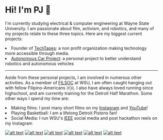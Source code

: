 <h1>Hi! I'm PJ 👋</h1>
<p>I'm currently studying electrical & computer engineering at Wayne State University. I am passionate about film, activism, and robotics, and many of my projects relate to these three topics. Here are my biggest current projects:</p>
<li>Founder of <a href="https://www.linkedin.com/company/techtapes" >TechTapes</a>: a non profit organization making technology more accessible through media.</li>
<li><a href="https://github.com/PJ1229/Autonomous-Car-Project">Autonomous Car Project</a>: a personal project to better understand robotics and autonomous vehicles</li>
<hr>
<p>Aside from these personal projects, I am involved in numerous other activities. As a member of <a href="https://www.filsoc.org/">FILSOC</a> at WSU, I am often caught hanging out with fellow Filipino-Americans 🇵🇭. I also have always loved running since highschool, and am currently training for the Detroit Half Marathon. Some other ways I spend my time are:</p>
<li>Making films: I post many short films on my <a href="https://www.instagram.com/pj.k1m/">Instagram</a> and <a href="https://www.youtube.com/@pjkim61">YouTube</a>!</li>
<li>Playing Basketball: I am a lifelong Detroit Pistons fan!</li>
<li>Social Media: I run WSU's <a href="https://www.instagram.com/wsu_ieee/">IEEE</a> social media and post hackathon reels on my Instagram</li>
<!-- Please don't remove this: Grab your social icons from https://github.com/carlsednaoui/gitsocial -->

<!-- display the social media buttons in your README -->

[![alt text][1.1]][1]
[![alt text][2.1]][2]
[![alt text][3.1]][3]
[![alt text][4.1]][4]
[![alt text][5.1]][5]
[![alt text][6.1]][6]


<!-- links to social media icons -->
<!-- no need to change these -->

<!-- icons with padding -->

[1.1]: http://i.imgur.com/tXSoThF.png (twitter icon with padding)
[2.1]: http://i.imgur.com/P3YfQoD.png (facebook icon with padding)
[3.1]: http://i.imgur.com/yCsTjba.png (google plus icon with padding)
[4.1]: http://i.imgur.com/YckIOms.png (tumblr icon with padding)
[5.1]: http://i.imgur.com/1AGmwO3.png (dribbble icon with padding)
[6.1]: http://i.imgur.com/0o48UoR.png (github icon with padding)

<!-- icons without padding -->

[1.2]: http://i.imgur.com/wWzX9uB.png (twitter icon without padding)
[2.2]: http://i.imgur.com/fep1WsG.png (facebook icon without padding)
[3.2]: http://i.imgur.com/VlgBKQ9.png (google plus icon without padding)
[4.2]: http://i.imgur.com/jDRp47c.png (tumblr icon without padding)
[5.2]: http://i.imgur.com/Vvy3Kru.png (dribbble icon without padding)
[6.2]: http://i.imgur.com/9I6NRUm.png (github icon without padding)


<!-- links to your social media accounts -->
<!-- update these accordingly -->

[1]: http://www.twitter.com/carlsednaoui
[2]: http://www.facebook.com/sednaoui
[3]: https://plus.google.com/+CarlSednaoui
[4]: http://carlsed.tumblr.com
[5]: http://dribbble.com/carlsednaoui
[6]: http://www.github.com/carlsednaoui

<!-- Please don't remove this: Grab your social icons from https://github.com/carlsednaoui/gitsocial -->
